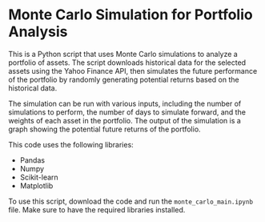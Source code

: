 # Monte Carlo Simulation for Portfolio Analysis

This is a Python script that uses Monte Carlo simulations to analyze a portfolio of assets. The script downloads historical data for the selected assets using the Yahoo Finance API, then simulates the future performance of the portfolio by randomly generating potential returns based on the historical data.

The simulation can be run with various inputs, including the number of simulations to perform, the number of days to simulate forward, and the weights of each asset in the portfolio. The output of the simulation is a graph showing the potential future returns of the portfolio.

This code uses the following libraries:

- Pandas
- Numpy
- Scikit-learn
- Matplotlib

To use this script, download the code and run the `monte_carlo_main.ipynb` file. Make sure to have the required libraries installed.
